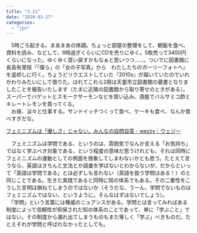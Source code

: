 ```yaml
---
title: "3.21"
date: "2020-03-27"
categories: 
  - "jpn"
---
```


　5時ごろ起きる。まあまあの体調。ちょっと部屋の整理をして、朝飯を食べ、資料を読み、などして、9時過ぎくらいにCDを売りにゆく。5枚売って3400円くらいになった。ゆくゆく買い戻すかもなぁと思いつつ……。ついでに図書館に長島有里枝『「僕ら」の「女の子写真」から　わたしたちのガーリーフォトへ』を返却しに行く。ちょうどリクエストしていた『2010s』が届いていたのでいれかわりみたいにして借りた。はれてこれら2冊は天童市立図書館の蔵書となりましたことを報告いたします（たまに近隣の図書館から取り寄せのときがある）。スーパーでバゲットとスモークサーモンなどを買い込み、酒屋でバルサミコ酢とキレートレモンを買ってくる。  
　お昼、淡々と仕事する。サンドイッチつくって食べ、ケーキも食べ、なんか食べすぎだな。

[フェミニズムは「優しさ」じゃない。みんなの自問自答 - wezzy｜ウェジー](https://wezz-y.com/archives/74439)

　フェミニズムは学問である、というのは、雰囲気でなんか言える「お気持ち」ではなく学ぶべき対象である、という程度の意味だ思うけれども、それは同時にフェミニズムの運動としての側面を捨象してしまわないかとも思う。たとえて言うなら、英語はきちんと文法とか語彙を学ばないとわからないが、だからといって「英語は学問である」とは必ずしも言わない（英語を扱う学問はある！）のと同じことである。生きた実践であると同時に知の体系でもある。その二重性をこうした言明は損ねてしまうのではないか（そうだな、うーん、学問でないものはフェミニズムではない、というように。そんなはずはないでしょう）。  
　「学問」という言葉には権威のニュアンスがある。学問とは言ってみればある制度によって信頼性が担保された知の体系のことであって、単に「学ぶこと」ではない。その制度から漏れ出てしまうものもまた等しく「学ぶ」べきものだ。たとえそれが学問と呼ばれなかったとしても。
